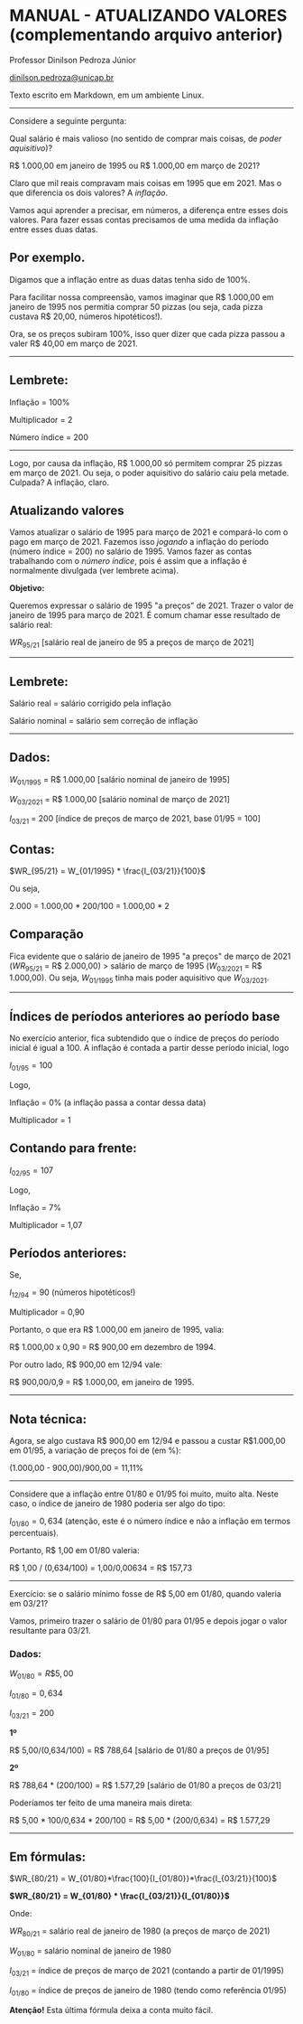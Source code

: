 # MANUAL - ATUALIZANDO VALORES (complementando arquivo anterior)
Professor Dinilson Pedroza Júnior


dinilson.pedroza@unicap.br

Texto escrito em Markdown, em um ambiente Linux.

***

Considere a seguinte pergunta:


Qual salário é mais valioso (no sentido de comprar mais coisas, de *poder aquisitivo*)?

R$ 1.000,00 em janeiro de 1995 ou R$ 1.000,00 em março de 2021?

Claro que mil reais compravam mais coisas em 1995 que em 2021. Mas o que diferencia os dois valores? A *inflação*.

Vamos aqui aprender a precisar, em números, a diferença entre esses dois valores. Para fazer essas contas precisamos de uma medida da inflação entre esses duas datas.

## Por exemplo.

Digamos que a inflação entre as duas datas tenha sido de 100%.

Para facilitar nossa compreensão, vamos imaginar que R$ 1.000,00 em janeiro de 1995 nos permitia comprar 50 pizzas (ou seja, cada pizza custava R$ 20,00, números hipotéticos!).

Ora, se os preços subiram 100%, isso quer dizer que cada pizza passou a valer R$ 40,00 em março de 2021.

***

## Lembrete:

Inflação = 100%

Multiplicador = 2

Número índice = 200

***


Logo, por causa da inflação, R$ 1.000,00 só permitem comprar 25 pizzas em março de 2021. Ou seja, o poder aquisitivo do salário caiu pela metade. Culpada? A inflação, claro.


## Atualizando valores

Vamos atualizar o salário de 1995 para março de 2021 e compará-lo com o pago em março de 2021. Fazemos isso *jogando* a inflação do período (número índice = 200) no salário de 1995. Vamos fazer as contas trabalhando com o *número índice*, pois é assim que a inflação é normalmente divulgada (ver lembrete acima).


**Objetivo:**

Queremos expressar o salário de 1995 "a preços" de 2021. Trazer o valor de janeiro de 1995 para março de 2021. É comum chamar esse resultado de salário real:

$WR_{95/21}$ [salário real de janeiro de 95 a preços de março de 2021]


***

## Lembrete:

Salário real = salário corrigido pela inflação

Salário nominal = salário sem correção de inflação



***

## Dados:

$W_{01/1995}$ = R$ 1.000,00 [salário nominal de janeiro de 1995]

$W_{03/2021}$ = R$ 1.000,00 [salário nominal de março de 2021]

$I_{03/21}$ = 200 [índice de preços de março de 2021, base 01/95 = 100]

## Contas:

$WR_{95/21} = W_{01/1995} * \frac{I_{03/21}}{100}$

 

Ou seja,

2.000 = 1.000,00 * 200/100 = 1.000,00 * 2

## Comparação

Fica evidente que o salário de janeiro de 1995 "a preços" de março de 2021 ($WR_{95/21}$ = R$ 2.000,00) >  salário de março de 1995 ($W_{03/2021}$ = R$ 1.000,00). Ou seja, $W_{01/1995}$ tinha mais poder aquisitivo que $W_{03/2021}$.

***

 
## Índices de períodos anteriores ao período base

No exercício anterior, fica subtendido que o índice de preços do período inicial é igual a 100. A inflação é contada a partir desse período inicial, logo

$I_{01/95} = 100$


Logo,

Inflação = 0% (a inflação passa a contar dessa data)

Multiplicador = 1

## Contando para frente:

$I_{02/95} = 107$


Logo,

Inflação = 7%

Multiplicador = 1,07

## Períodos anteriores:


Se,

$I_{12/94} = 90$ (números hipotéticos!)

Multiplicador = 0,90

Portanto, o que era R$ 1.000,00 em janeiro de 1995, valia:

R$ 1.000,00 x 0,90 = R$ 900,00 em dezembro de 1994.

Por outro lado, R$ 900,00 em 12/94 vale:

R$ 900,00/0,9 = R$ 1.000,00, em janeiro de 1995.

***


## Nota técnica:

Agora, se algo custava R$ 900,00 em 12/94 e passou a custar R$1.000,00 em 01/95, a variação de preços foi de (em %):


(1.000,00 - 900,00)/900,00 = 11,11%

***


Considere que a inflação entre 01/80 e 01/95 foi muito, muito alta. Neste caso, o índice de janeiro de 1980 poderia ser algo do tipo:

$I_{01/80} = 0,634$ (atenção, este é o número índice e não a inflação em termos percentuais).



Portanto, R$ 1,00 em 01/80 valeria:

R$ 1,00 / (0,634/100) = 1,00/0,00634 = R$ 157,73


***


Exercício: se o salário mínimo fosse de R$ 5,00 em 01/80, quando valeria em 03/21?

Vamos, primeiro trazer o salário de 01/80 para 01/95 e depois jogar o valor resultante para 03/21.

### Dados:

$W_{01/80} = R\$ 5,00$

$I_{01/80} = 0,634$

$I_{03/21} = 200$


**1º**


R$ 5,00/(0,634/100) = R$ 788,64 [salário de 01/80 a preços de 01/95]

**2º**

R$ 788,64 * (200/100) = R$ 1.577,29 [salário de 01/80 a preços de 03/21]


Poderíamos ter feito de uma maneira mais direta:

R$ 5,00 * 100/0,634 * 200/100 = R$ 5,00 * (200/0,634) = R$ 1.577,29


***

## Em fórmulas:


$WR_{80/21} = W_{01/80}*\frac{100}{I_{01/80}}*\frac{I_{03/21}}{100}$


**$WR_{80/21} = W_{01/80} * \frac{I_{03/21}}{I_{01/80}}$**

Onde:

$WR_{80/21}$ = salário real de janeiro de 1980 (a preços de março de 2021)

$W_{01/80}$ = salário nominal de janeiro de 1980

$I_{03/21}$ = índice de preços de março de 2021 (contando a partir de 01/1995)

$I_{01/80}$ = índice de preços de janeiro de 1980 (tendo como referência 01/95)

**Atenção!** Esta última fórmula deixa a conta muito fácil.




















